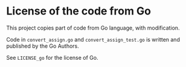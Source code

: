 # License of the code from Go

This project copies part of code from Go language, with modification.

Code in `convert_assign.go` and `convert_assign_test.go` is written and
published by the Go Authors.

See `LICENSE_go` for the license of Go.
